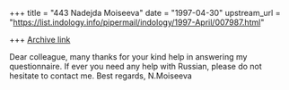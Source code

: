 +++
title = "443 Nadejda Moiseeva"
date = "1997-04-30"
upstream_url = "https://list.indology.info/pipermail/indology/1997-April/007987.html"

+++
[Archive link](https://list.indology.info/pipermail/indology/1997-April/007987.html)

Dear colleague,
many thanks for your kind help in answering my questionnaire. If ever you
need any help with Russian, please do not hesitate to contact me.
Best regards,
N.Moiseeva





